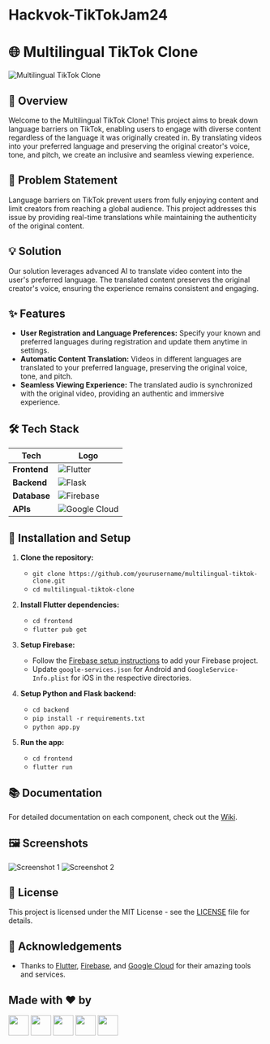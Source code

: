 # Hackvok-TikTokJam24
# 🌐 Multilingual TikTok Clone

![Multilingual TikTok Clone](https://via.placeholder.com/728x90.png?text=Multilingual+TikTok+Clone+Banner)

## 📜 Overview
Welcome to the Multilingual TikTok Clone! This project aims to break down language barriers on TikTok, enabling users to engage with diverse content regardless of the language it was originally created in. By translating videos into your preferred language and preserving the original creator's voice, tone, and pitch, we create an inclusive and seamless viewing experience.

## 🚩 Problem Statement
Language barriers on TikTok prevent users from fully enjoying content and limit creators from reaching a global audience. This project addresses this issue by providing real-time translations while maintaining the authenticity of the original content.

## 💡 Solution
Our solution leverages advanced AI to translate video content into the user's preferred language. The translated content preserves the original creator's voice, ensuring the experience remains consistent and engaging.

## ✨ Features
- **User Registration and Language Preferences:** Specify your known and preferred languages during registration and update them anytime in settings.
- **Automatic Content Translation:** Videos in different languages are translated to your preferred language, preserving the original voice, tone, and pitch.
- **Seamless Viewing Experience:** The translated audio is synchronized with the original video, providing an authentic and immersive experience.

## 🛠️ Tech Stack

| Tech          | Logo                                                                                                        |
|---------------|-------------------------------------------------------------------------------------------------------------|
| **Frontend**  | ![Flutter](https://img.shields.io/badge/Flutter-02569B?style=for-the-badge&logo=flutter&logoColor=white)    |
| **Backend**   | ![Flask](https://img.shields.io/badge/Flask-000000?style=for-the-badge&logo=flask&logoColor=white)         |
| **Database**  | ![Firebase](https://img.shields.io/badge/Firebase-FFCA28?style=for-the-badge&logo=firebase&logoColor=white) |
| **APIs**      | ![Google Cloud](https://img.shields.io/badge/Google_Cloud-4285F4?style=for-the-badge&logo=google-cloud&logoColor=white) |


## 🔧 Installation and Setup
1. **Clone the repository:**
   - `git clone https://github.com/yourusername/multilingual-tiktok-clone.git`
   - `cd multilingual-tiktok-clone`

2. **Install Flutter dependencies:**
   - `cd frontend`
   - `flutter pub get`

3. **Setup Firebase:**
   - Follow the [Firebase setup instructions](https://firebase.google.com/docs/flutter/setup) to add your Firebase project.
   - Update `google-services.json` for Android and `GoogleService-Info.plist` for iOS in the respective directories.

4. **Setup Python and Flask backend:**
   - `cd backend`
   - `pip install -r requirements.txt`
   - `python app.py`

5. **Run the app:**
   - `cd frontend`
   - `flutter run`

## 📚 Documentation
For detailed documentation on each component, check out the [Wiki](https://docs.google.com/document/d/1Kra3aAdZKOygQCLC9tNz8IkUq_hFBzAx2dO-9-xhPgc/edit?usp=sharing).

## 🖼️ Screenshots
![Screenshot 1](https://via.placeholder.com/250x500.png?text=Screenshot+1)
![Screenshot 2](https://via.placeholder.com/250x500.png?text=Screenshot+2)

## 📄 License
This project is licensed under the MIT License - see the [LICENSE](https://github.com/yourusername/multilingual-tiktok-clone/blob/main/LICENSE) file for details.

## 🌟 Acknowledgements
- Thanks to [Flutter](https://flutter.dev/), [Firebase](https://firebase.google.com/), and [Google Cloud](https://cloud.google.com/) for their amazing tools and services.

## Made with ❤️ by
[<img src="https://github.com/gayatri-p786.png?size=40" width="40">](https://github.com/gayatri-p786)
[<img src="https://github.com/aprajita27.png?size=40" width="40">](https://github.com/aprajita27)
[<img src="https://github.com/prasannasand.png?size=40" width="40">](https://github.com/prasannasand)
[<img src="https://github.com/ncoder23.png?size=40" width="40">](https://github.com/ncoder23)
[<img src="https://github.com/Haaarrrssshhh.png?size=40" width="40">](https://github.com/Haaarrrssshhh)


